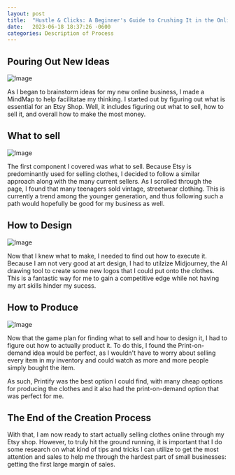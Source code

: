 ```yaml
---
layout: post
title:  "Hustle & Clicks: A Beginner's Guide to Crushing It in the Online Business Game" 
date:   2023-06-18 18:37:26 -0600
categories: Description of Process
---
```


## Pouring Out New Ideas

![Image](https://res.cloudinary.com/dsdmfz9bs/image/upload/v1686966352/Screen_Shot_2023-06-16_at_7.45.30_PM_ttvxgc.png)

As I began to brainstorm ideas for my new online business, I made a MindMap to help facilitatae my thinking. I started out by figuring out what is essential for an Etsy Shop. Well, it includes figuring out what to sell, how to sell it, and overall how to make the most money.

## What to sell

![Image](https://res.cloudinary.com/dsdmfz9bs/image/upload/v1686966725/Screen_Shot_2023-06-16_at_7.51.46_PM_w8ln9z.png)

The first component I covered was what to sell. Because Etsy is predominantly used for  selling clothes, I decided to follow a similar approach along with the many current sellers. As I scrolled through the page, I found that many teenagers sold vintage, streetwear clothing. This is currently a trend among the younger generation, and thus following such a path would hopefully be good for my business as well.

## How to Design

![Image](https://res.cloudinary.com/dsdmfz9bs/image/upload/v1686966838/Screen_Shot_2023-06-16_at_7.53.47_PM_egspgn.png)

Now that I knew what to make, I needed to find out how to execute it. Because I am not very good at art design, I had to utilzize Midjourney, the AI drawing tool to create some new logos that I could put onto the clothes. This is a fantastic way for me to gain a competitive edge while not having my art skills hinder my sucess.

## How to Produce

![Image](https://res.cloudinary.com/dsdmfz9bs/image/upload/v1686967041/how-to-produce_nfa7h1.png)

Now that the game plan for finding what to sell and how to design it, I had to figure out how to actually product it. To do this, I found the Print-on-demand idea would be perfect, as I wouldn't have to worry about selling every item in my inventory and could watch as more and more people simply bought the item.

As such, Printify was the best option I could find, with many cheap options for producing the clothes and it also had the print-on-demand option that was perfect for me.

## The End of the Creation Process

With that, I am now ready to start actually selling clothes online through my Etsy shop. However, to truly hit the ground running, it is important that I do some research on what kind of tips and tricks I can utilize to get the most attention and sales to help me through the hardest part of small businesses: getting the first large margin of sales.
